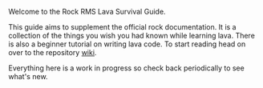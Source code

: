 Welcome to the Rock RMS Lava Survival Guide. 

This guide aims to supplement the official rock documentation. It is a collection of the things you wish you had known while learning lava. There is also a beginner tutorial on writing lava code. To start reading head on over to the repository [wiki](https://github.com/robotman3000/LavaSurvivalGuide/wiki).

Everything here is a work in progress so check back periodically to see what's new.
